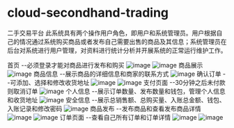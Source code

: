 # cloud-secondhand-trading
二手交易平台
此系统具有两个操作用户角色，即用户和系统管理员。用户根据自己的情况通过系统购买商品或者发布自己需要出售的商品及其信息；系统管理员在后台对系统进行用户管理，对资料进行统计分析并开展系统的正常运行维护工作。

首页  --必须登录才能对商品进行发布和购买
![image](https://github.com/zxb-xhj/cloud-secondhand-trading/assets/109727153/26654026-d66e-47c7-b350-f4828e5edc56)
![image](https://github.com/zxb-xhj/cloud-secondhand-trading/assets/109727153/3d2eb216-f6b6-4bb3-b383-1aebc80c0bf9)
商品展示  
![image](https://github.com/zxb-xhj/cloud-secondhand-trading/assets/109727153/ef8e6072-c869-47c8-afe5-4c8ba91926d0)
商品信息  --展示商品的详细信息和商家的联系方式
![image](https://github.com/zxb-xhj/cloud-secondhand-trading/assets/109727153/2c6a3c84-9f83-4645-a330-4d6eedb4227d)
确认订单  --可添加、选择和修改收货地址
![image](https://github.com/zxb-xhj/cloud-secondhand-trading/assets/109727153/03453e2d-b463-4ff5-8c5e-eaba90060aaf)
![image](https://github.com/zxb-xhj/cloud-secondhand-trading/assets/109727153/53047cd0-5d9c-4ca5-b2a7-dccb193dfec6)
支付页面  --30分钟之后未付款则取消订单
![image](https://github.com/zxb-xhj/cloud-secondhand-trading/assets/109727153/fba25be5-c053-42e8-848d-049b624ae09e)
个人信息  --展示订单数量、发布数量和钱包，管理个人信息和收货地址
![image](https://github.com/zxb-xhj/cloud-secondhand-trading/assets/109727153/03632445-9446-46e6-8d1a-b68527b20f82)
安全信息  --展示总销售额、总购买量、入账总金额、钱包、入账记录和修改密码
![image](https://github.com/zxb-xhj/cloud-secondhand-trading/assets/109727153/7403967f-e793-44b0-86ac-e32a74ad88ab)
商品发布  --发布商品和查看发布商品详情
![image](https://github.com/zxb-xhj/cloud-secondhand-trading/assets/109727153/e94e9da1-cb9b-4077-b8c5-5abdfb00c5ae)
![image](https://github.com/zxb-xhj/cloud-secondhand-trading/assets/109727153/dfac929b-15dd-49cf-84d0-122f5d3bac3e)
订单页面  --查看自己所有订单和订单详情
![image](https://github.com/zxb-xhj/cloud-secondhand-trading/assets/109727153/63800969-baef-47db-8aae-960742329e63)
![image](https://github.com/zxb-xhj/cloud-secondhand-trading/assets/109727153/c30baa4e-7e1f-44a0-b748-d81700ee912e)



